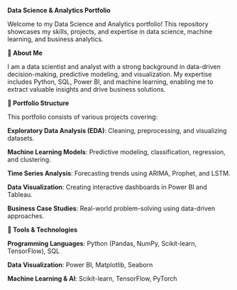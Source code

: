 **Data Science & Analytics Portfolio**

Welcome to my Data Science and Analytics portfolio! This repository showcases my skills, projects, and expertise in data science, machine learning, and business analytics.

**📌 About Me**

I am a data scientist and analyst with a strong background in data-driven decision-making, predictive modeling, and visualization. My expertise includes Python, SQL, Power BI, and machine learning, enabling me to extract valuable insights and drive business solutions.

**📁 Portfolio Structure**

This portfolio consists of various projects covering:

**Exploratory Data Analysis (EDA)**: Cleaning, preprocessing, and visualizing datasets.

**Machine Learning Models**: Predictive modeling, classification, regression, and clustering.

**Time Series Analysis**: Forecasting trends using ARIMA, Prophet, and LSTM.

**Data Visualization**: Creating interactive dashboards in Power BI and Tableau.

**Business Case Studies**: Real-world problem-solving using data-driven approaches.

**🔧 Tools & Technologies**

**Programming Languages**: Python (Pandas, NumPy, Scikit-learn, TensorFlow), SQL

**Data Visualization**: Power BI, Matplotlib, Seaborn

**Machine Learning & AI**: Scikit-learn, TensorFlow, PyTorch

